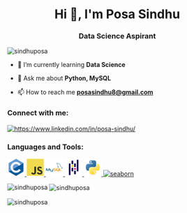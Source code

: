 <h1 align="center">Hi 👋, I'm Posa Sindhu</h1>
<h3 align="center">Data Science Aspirant</h3>

<p align="left"> <img src="https://komarev.com/ghpvc/?username=sindhuposa&label=Profile%20views&color=0e75b6&style=flat" alt="sindhuposa" /> </p>

- 🌱 I’m currently learning **Data Science**

- 💬 Ask me about **Python, MySQL**

- 📫 How to reach me **posasindhu8@gmail.com**

<h3 align="left">Connect with me:</h3>
<p align="left">
<a href="https://www.linkedin.com/in/posa-sindhu/" target="blank"><img align="center" src="https://raw.githubusercontent.com/rahuldkjain/github-profile-readme-generator/master/src/images/icons/Social/linked-in-alt.svg" alt="https://www.linkedin.com/in/posa-sindhu/" height="30" width="40" /></a>
</p>

<h3 align="left">Languages and Tools:</h3>
<p align="left"> <a href="https://www.cprogramming.com/" target="_blank" rel="noreferrer"> <img src="https://raw.githubusercontent.com/devicons/devicon/master/icons/c/c-original.svg" alt="c" width="40" height="40"/> </a> <a href="https://developer.mozilla.org/en-US/docs/Web/JavaScript" target="_blank" rel="noreferrer"> <img src="https://raw.githubusercontent.com/devicons/devicon/master/icons/javascript/javascript-original.svg" alt="javascript" width="40" height="40"/> </a> <a href="https://www.mysql.com/" target="_blank" rel="noreferrer"> <img src="https://raw.githubusercontent.com/devicons/devicon/master/icons/mysql/mysql-original-wordmark.svg" alt="mysql" width="40" height="40"/> </a> <a href="https://pandas.pydata.org/" target="_blank" rel="noreferrer"> <img src="https://raw.githubusercontent.com/devicons/devicon/2ae2a900d2f041da66e950e4d48052658d850630/icons/pandas/pandas-original.svg" alt="pandas" width="40" height="40"/> </a> <a href="https://www.python.org" target="_blank" rel="noreferrer"> <img src="https://raw.githubusercontent.com/devicons/devicon/master/icons/python/python-original.svg" alt="python" width="40" height="40"/> </a> <a href="https://seaborn.pydata.org/" target="_blank" rel="noreferrer"> <img src="https://seaborn.pydata.org/_images/logo-mark-lightbg.svg" alt="seaborn" width="40" height="40"/> </a> </p>

<p><img align="left" src="https://github-readme-stats.vercel.app/api/top-langs?username=sindhuposa&show_icons=true&locale=en&layout=compact" alt="sindhuposa" /></p>

<p>&nbsp;<img align="center" src="https://github-readme-stats.vercel.app/api?username=sindhuposa&show_icons=true&locale=en" alt="sindhuposa" /></p>

<p><img align="center" src="https://github-readme-streak-stats.herokuapp.com/?user=sindhuposa&" alt="sindhuposa" /></p>
